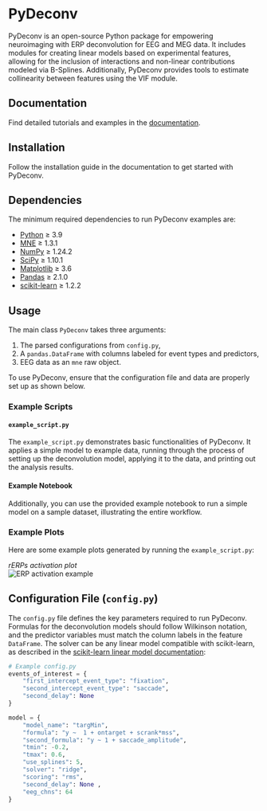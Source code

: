 # PyDeconv

PyDeconv is an open-source Python package for empowering neuroimaging with ERP deconvolution for EEG and MEG data. It includes modules for creating linear models based on experimental features, allowing for the inclusion of interactions and non-linear contributions modeled via B-Splines. Additionally, PyDeconv provides tools to estimate collinearity between features using the VIF module.

## Documentation

Find detailed tutorials and examples in the [documentation](#).

## Installation

Follow the installation guide in the documentation to get started with PyDeconv.

## Dependencies

The minimum required dependencies to run PyDeconv examples are:

- [Python](https://www.python.org) ≥ 3.9
- [MNE](https://mne.tools/stable/index.html) ≥ 1.3.1  
- [NumPy](https://numpy.org) ≥ 1.24.2
- [SciPy](https://scipy.org) ≥ 1.10.1
- [Matplotlib](https://matplotlib.org) ≥ 3.6
- [Pandas](https://pandas.pydata.org) ≥ 2.1.0
- [scikit-learn](https://scikit-learn.org) ≥ 1.2.2  

## Usage

The main class `PyDeconv` takes three arguments: 
1. The parsed configurations from `config.py`, 
2. A `pandas.DataFrame` with columns labeled for event types and predictors, 
3. EEG data as an `mne` raw object.

To use PyDeconv, ensure that the configuration file and data are properly set up as shown below.

### Example Scripts

#### `example_script.py`

The `example_script.py` demonstrates basic functionalities of PyDeconv. It applies a simple model to example data, running through the process of setting up the deconvolution model, applying it to the data, and printing out the analysis results.

#### Example Notebook

Additionally, you can use the provided example notebook to run a simple model on a sample dataset, illustrating the entire workflow.

### Example Plots

Here are some example plots generated by running the `example_script.py`:

*rERPs activation plot*  
![ERP activation example](example_erp_activation.png)


## Configuration File (`config.py`)

The `config.py` file defines the key parameters required to run PyDeconv. Formulas for the deconvolution models should follow Wilkinson notation, and the predictor variables must match the column labels in the feature `DataFrame`. The solver can be any linear model compatible with scikit-learn, as described in the [scikit-learn linear model documentation](https://scikit-learn.org/stable/modules/linear_model.html):

```python
# Example config.py
events_of_interest = {
    "first_intercept_event_type": "fixation",
    "second_intercept_event_type": "saccade",
    "second_delay": None
}

model = {
    "model_name": "targMin",
    "formula": "y ~  1 + ontarget + scrank*mss", 
    "second_formula": "y ~ 1 + saccade_amplitude",
    "tmin": -0.2,
    "tmax": 0.6,
    "use_splines": 5,
    "solver": "ridge",
    "scoring": "rms",
    "second_delay": None ,
    "eeg_chns": 64
}

